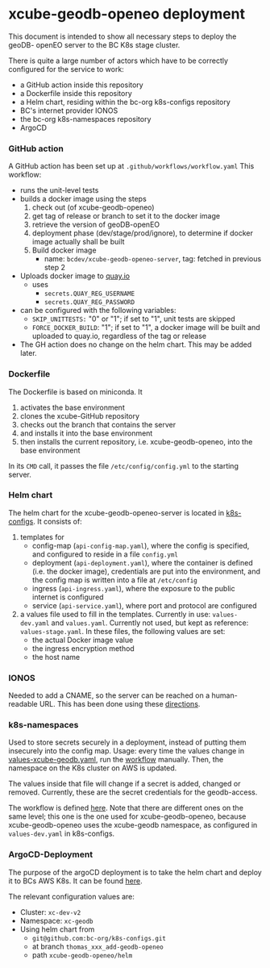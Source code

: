 # xcube-geodb-openeo deployment

This document is intended to show all necessary steps to deploy the geoDB-
openEO server to the BC K8s stage cluster.

There is quite a large number of actors which have to be correctly configured
for the service to work:
- a GitHub action inside this repository
- a Dockerfile inside this repository
- a Helm chart, residing within the bc-org k8s-configs repository
- BC's internet provider IONOS
- the bc-org k8s-namespaces repository
- ArgoCD

### GitHub action

A GitHub action has been set up at `.github/workflows/workflow.yaml`
This workflow:
- runs the unit-level tests
- builds a docker image using the steps
    1) check out (of xcube-geodb-openeo)
    2) get tag of release or branch to set it to the docker image
    3) retrieve the version of geoDB-openEO
    4) deployment phase (dev/stage/prod/ignore), to determine if docker image
       actually shall be built
    5) Build docker image
        - name: `bcdev/xcube-geodb-openeo-server`, tag: fetched in previous
          step 2
- Uploads docker image to [quay.io](https://quay.io/repository/bcdev/xcube-geodb-openeo-server)
    - uses
        - `secrets.QUAY_REG_USERNAME`
        - `secrets.QUAY_REG_PASSWORD`
- can be configured with the following variables:
    - `SKIP_UNITTESTS:` "0" or "1"; if set to "1", unit tests are skipped
    - `FORCE_DOCKER_BUILD`: "1"; if set to "1", a docker image will be built and
      uploaded to quay.io, regardless of the tag or release
- The GH action does no change on the helm chart. This may be added later.

### Dockerfile

The Dockerfile is based on miniconda. It
1) activates the base environment
2) clones the xcube-GitHub repository
3) checks out the branch that contains the server
4) and installs it into the base environment
5) then installs the current repository, i.e. xcube-geodb-openeo, into the base
   environment

In its `CMD` call, it passes the file `/etc/config/config.yml` to the starting
server.

### Helm chart

The helm chart for the xcube-geodb-openeo-server is located in [k8s-configs](https://github.com/bc-org/k8s-configs/tree/thomas_xxx_add-geodb-openeo/xcube-geodb-openeo/helm).
It consists of:
1) templates for
    - config-map (`api-config-map.yaml`), where the config is specified, and
      configured to reside in a file `config.yml`
    - deployment (`api-deployment.yaml`), where the container is defined
      (i.e. the docker image), credentials are put into the environment, and
      the config map is written into a file at `/etc/config`
    - ingress (`api-ingress.yaml`), where the exposure to the public internet
      is configured
    - service (`api-service.yaml`), where port and protocol are configured
2) a values file used to fill in the templates. Currently in use:
   `values-dev.yaml` and `values.yaml`. Currently not used, but kept as
   reference: `values-stage.yaml`.
   In these files, the following values are set:
    - the actual Docker image value
    - the ingress encryption method
    - the host name

### IONOS

Needed to add a CNAME, so the server can be reached on a human-readable URL.
This has been done using these
[directions](https://github.com/bc-org/k8s-configs/blob/main/howtos/How_to_add_new_CNAME_record.md).

### k8s-namespaces

Used to store secrets securely in a deployment, instead of putting them
insecurely into the config map. Usage: every time the values change in
[values-xcube-geodb.yaml](https://github.com/bc-org/k8s-namespaces/blob/main/helm/namespaces/values-xcube-geodb.yaml),
run the [workflow](https://github.com/bc-org/k8s-namespaces/actions/workflows/create-xcube-geodb-namespaces-workflow.yaml)
manually. Then, the namespace on the K8s cluster on AWS is updated.

The values inside that file will change if a secret is added, changed or
removed. Currently, these are the secret credentials for the geodb-access.

The workflow is defined [here](https://github.com/bc-org/k8s-namespaces/blob/main/.github/workflows/create-xcube-geodb-namespaces-workflow.yaml).
Note that there are different ones on the same level; this one is the one used
for xcube-geodb-openeo, because xcube-geodb-openeo uses the xcube-geodb
namespace, as configured in `values-dev.yaml` in k8s-configs.

### ArgoCD-Deployment

The purpose of the argoCD deployment is to take the helm chart and deploy it to
BCs AWS K8s. It can be found [here](https://argocd.dev.xcube.brockmann-consult.de/applications/geodb-openeo).

The relevant configuration values are:
- Cluster: `xc-dev-v2`
- Namespace: `xc-geodb`
- Using helm chart from
    - `git@github.com:bc-org/k8s-configs.git`
    - at branch `thomas_xxx_add-geodb-openeo`
    - path `xcube-geodb-openeo/helm`